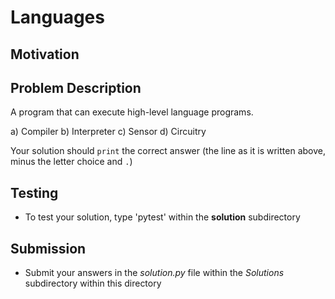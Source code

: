 # Languages

## Motivation


## Problem Description 
A program that can execute high-level language programs. 

a) Compiler
b) Interpreter
c) Sensor
d) Circuitry

Your solution should `print` the correct answer (the line as it is written above, minus the letter choice and `.`)

## Testing
* To test your solution, type 'pytest' within the **solution** subdirectory

## Submission
* Submit your answers in the *solution.py* file within the *Solutions* subdirectory within this directory
